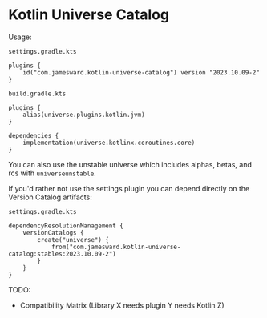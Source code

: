 # Kotlin Universe Catalog

Usage:

`settings.gradle.kts`
```
plugins {
    id("com.jamesward.kotlin-universe-catalog") version "2023.10.09-2"
}
```

`build.gradle.kts`
```
plugins {
    alias(universe.plugins.kotlin.jvm)
}

dependencies {
    implementation(universe.kotlinx.coroutines.core)
}
```

You can also use the unstable universe which includes alphas, betas, and rcs with `universeunstable`.

If you'd rather not use the settings plugin you can depend directly on the Version Catalog artifacts:

`settings.gradle.kts`
```
dependencyResolutionManagement {
    versionCatalogs {
        create("universe") {
            from("com.jamesward.kotlin-universe-catalog:stables:2023.10.09-2")
        }
    }
}
```

TODO:
- Compatibility Matrix (Library X needs plugin Y needs Kotlin Z)
